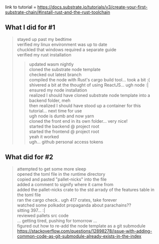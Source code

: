 link to tutorial = https://docs.substrate.io/tutorials/v3/create-your-first-substrate-chain/#install-rust-and-the-rust-toolchain

## What I did for #1 <br/>
> stayed up past my bedtime <br/>
> verified my linux environment was up to date <br/>
> chuckled that windows required a separate guide <br/>
> verified my rust installation <br/>
>> updated wasm nightly <br/>
> cloned the substrate node template <br/>
> checked out latest branch <br/>
> compiled the node with Rust's cargo build tool... took a bit :( <br/>
> shivered a bit at the thought of using ReactJS... ugh node :| <br/>
> ensured my node installation <br/>
> realized I should have cloned substrate node template into a backend folder, meh <br/>
> then realized I should have stood up a container for this tutorial... next time for use <br/>
> ugh node is dumb and now yarn <br/>
> cloned the front end in its own folder... very nice! <br/>
> started the backend @ project root <br/>
> started the frontend @ project root <br/>
> yeah it worked <br/>
> ugh... github personal access tokens <br/>

## What did for #2 <br/>
> attempted to get some more sleep <br/>
> opened the toml file in the runtime directory <br/>
> copied and pasted "pallet-nicks" into the file <br/>
> added a comment to signify where it came from <br/>
> added the pallet-nicks crate to the std arrady of the features table in the toml file <br/>
> ran the cargo check.. ugh 417 crates, take forever <br/>
> watched some polkadot propaganda about parachains?? <br/>
> sitting 397... :| <br/>
> reviewed pallets src code <br/>
> ... getting tired, pushing for tomorrow ... <br/>
> figured out how to re-add the node template as a git submodule <br/>
> https://stackoverflow.com/questions/12898278/issue-with-adding-common-code-as-git-submodule-already-exists-in-the-index <br/>
